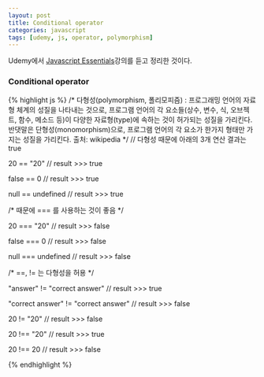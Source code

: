 ```yaml
---
layout: post
title: Conditional operator
categories: javascript
tags: [udemy, js, operator, polymorphism]
---
```

<div class="message">Udemy에서 <a href="https://www.udemy.com/javascript-essentials/" target="_blank">Javascript Essentials</a>강의를 듣고 정리한 것이다.</div>


### Conditional operator
{% highlight js %}
/* 다형성(polymorphism, 폴리모피즘) : 프로그래밍 언어의 자료형 체계의 성질을 나타내는 것으로, 프로그램 언어의 각 요소들(상수, 변수, 식, 오브젝트, 함수, 메소드 등)이 다양한 자료형(type)에 속하는 것이 허가되는 성질을 가리킨다. 반댓말은 단형성(monomorphism)으로, 프로그램 언어의 각 요소가 한가지 형태만 가지는 성질을 가리킨다.
출처: wikipedia */
// 다형성 때문에 아래의 3개 연산 결과는 true

20 == "20"
// result >>> true

false == 0
// result >>> true

null == undefined
// result >>> true


/* 때문에 === 를 사용하는 것이 좋음 */

20 === "20"
// result >>> false

false === 0
// result >>> false

null === undefined
// result >>> false


/* ==, != 는 다형성을 허용 */

"answer" != "correct answer"
// result >>> true

"correct answer" != "correct answer"
// result >>> false

20 != "20"
// result >>> false

20 !== "20"
// result >>> true

20 !== 20
// result >>> false

{% endhighlight %}